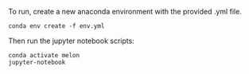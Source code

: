 

To run, create a new anaconda environment with the provided .yml file.
````
conda env create -f env.yml
````
Then run the jupyter notebook scripts:

````
conda activate melon
jupyter-notebook
````
